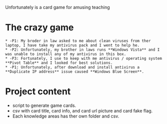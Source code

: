 Unfortunately is a card game for amusing teaching

The crazy game
==============

    * -P1: My broder in law asked to me about clean viruses from ther laptop, I have take my antivirus pack and I went to help he.
    * -P2: Unfortunately, my brother in laws runs **Windows Vista** and I was unable to install any of my antivirus in this box.  
    * -P3: Fortunately, I use to keep with me antivirus / operating system **Pivot Table** and I looked for best solutions.  
    * -P1: Unfortunately, after download and install antivirus a **Duplicate IP address** issue caused **Windows Blue Screen**.  

Project content
===============

* script to generate game cards.
* csv with card title, card info, and card url picture and card fake flag.
* Each knowledge areas has ther own folder and csv. 


